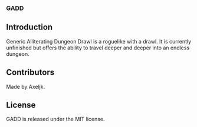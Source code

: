 ### GADD

## Introduction

Generic Alliterating Dungeon Drawl is a roguelike with a drawl. It is currently unfinished but offers the ability to travel deeper and deeper into an endless dungeon.

## Contributors

Made by Axeljk.

## License

GADD is released under the MIT license. 

